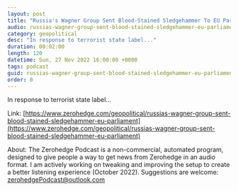 ```yaml
---
layout: post
title: "Russia's Wagner Group Sent Blood-Stained Sledgehammer To EU Parliament"
audio: russias-wagner-group-sent-blood-stained-sledgehammer-eu-parliament-0
category: geopolitical
desc: "In response to terrorist state label..."
duration: 00:02:00
length: 120
datetime: Sun, 27 Nov 2022 16:00:00 +0000
tags: podcast
guid: russias-wagner-group-sent-blood-stained-sledgehammer-eu-parliament-0
order: 0
---
```

In response to terrorist state label...

Link: [https://www.zerohedge.com/geopolitical/russias-wagner-group-sent-blood-stained-sledgehammer-eu-parliament](https://www.zerohedge.com/geopolitical/russias-wagner-group-sent-blood-stained-sledgehammer-eu-parliament)

About: The Zerohedge Podcast is a non-commercial, automated program, designed to give people a way to get news from Zerohedge in an audio format.  I am actively working on tweaking and improving the setup to create a better listening experience (October 2022).  Suggestions are welcome: [zerohedgePodcast@outlook.com](mailto:zerohedgePodcast@outlook.com)